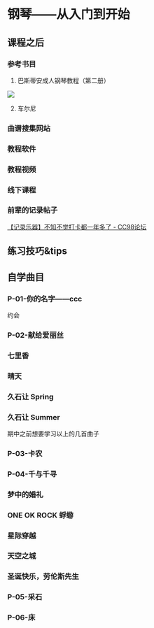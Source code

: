 # 钢琴——从入门到开始

## 课程之后

### 参考书目
1. 巴斯蒂安成人钢琴教程（第二册）

![](https://philfan-pic.oss-cn-beijing.aliyuncs.com/img/20241227135752.png)

2. 车尔尼


### 曲谱搜集网站


### 教程软件

### 教程视频

### 线下课程

### 前辈的记录帖子

[【记录乐器】不知不觉打卡都一年多了 - CC98论坛](https://www.cc98.org/topic/5575597/1#1)

## 练习技巧&tips


## 自学曲目


### P-01-你的名字——ccc
约会


### P-02-献给爱丽丝


### 七里香

### 晴天


### 久石让 Spring

### 久石让 Summer


期中之前想要学习以上的几首曲子


### P-03-卡农


### P-04-千与千寻


### 梦中的婚礼


### ONE OK ROCK 蜉蝣

### 星际穿越

### 天空之城


### 圣诞快乐，劳伦斯先生

### P-05-采石


### P-06-床
